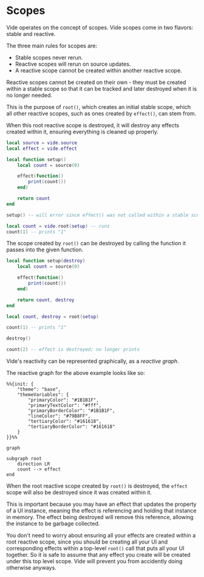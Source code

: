 # Scopes

Vide operates on the concept of scopes. Vide scopes come in two flavors:
stable and reactive.

The three main rules for scopes are:

- Stable scopes never rerun.
- Reactive scopes will rerun on source updates.
- A reactive scope cannot be created within another reactive scope.

Reactive scopes cannot be created on their own - they must be created within
a stable scope so that it can be tracked and later destroyed when it is
no longer needed.

This is the purpose of `root()`, which creates an initial stable scope, which
all other reactive scopes, such as ones created by `effect()`, can stem from.

When this root reactive scope is destroyed, it will destroy any effects created
within it, ensuring everything is cleaned up properly.

```lua
local source = vide.source
local effect = vide.effect

local function setup()
    local count = source(0)

    effect(function()
        print(count())
    end)

    return count
end

setup() -- will error since effect() was not called within a stable scope

local count = vide.root(setup) -- runs
count(1) -- prints "1"
```

The scope created by `root()` can be destroyed by calling the function it passes
into the given function.

```lua
local function setup(destroy)
    local count = source(0)

    effect(function()
        print(count())
    end)

    return count, destroy
end

local count, destroy = root(setup)

count(1) -- prints "1"

destroy()

count(2) -- effect is destroyed; no longer prints
```

Vide's reactivity can be represented graphically, as a *reactive graph*.

The reactive graph for the above example looks like so:

```mermaid
%%{init: {
    "theme": "base",
    "themeVariables": {
        "primaryColor": "#1B1B1F",
        "primaryTextColor": "#fff",
        "primaryBorderColor": "#1B1B1F",
        "lineColor": "#79B8FF",
        "tertiaryColor": "#161618",
        "tertiaryBorderColor": "#161618"
    }
}}%%

graph

subgraph root
    direction LR
    count --> effect
end
```

When the root reactive scope created by `root()` is destroyed, the `effect`
scope will also be destroyed since it was created within it.

This is important because you may have an effect that updates the property of a
UI instance, meaning the effect is referencing and holding that instance in
memory. The effect being destroyed will remove this reference, allowing the
instance to be garbage collected.

You don't need to worry about ensuring all your effects are created within a
root reactive scope, since you should be creating all your UI and corresponding
effects within a top-level `root()` call that puts all your UI together. So it
is safe to assume that any effect you create will be created under this top
level scope. Vide will prevent you from accidently doing otherwise anyways.

